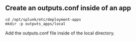 ## Create an outputs.conf inside of an app
```
cd /opt/splunk/etc/deployment-apps
mkdir -p outputs_apps/local
```

Add the outputs.conf file inside of the local directory.